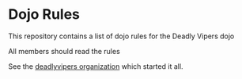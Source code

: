 Dojo Rules
==========

This repository contains a list of dojo rules for the Deadly Vipers dojo

All members should read the rules

See the [deadlyvipers organization](https://github.com/deadlyvipers) which started it all.
